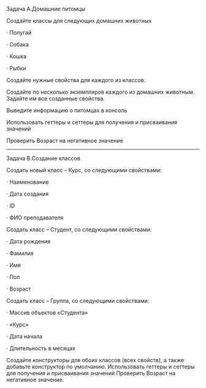 Задача A.Домашние питомцы

Создайте классы для следующих домашних животных

· Попугай

· Собака

· Кошка

· Рыбки

Создайте нужные свойства для каждого из классов.

Создайте по несколько экземпляров каждого из домашних животным. Задайте им все созданные свойства.

Выведите информацию о питомцах в консоль

Использовать геттеры и сеттеры для получения и присваивания значений

Проверить Возраст на негативное значение

--------------------------------------------------------

Задача B.Создание классов

Создать новый класс – Курс, со следующими свойствами:

· Наименование

· Дата создания

· ID

· ФИО преподавателя

Создать класс – Студент, со следующими свойствами:

· Дата рождения

· Фамилия

· Имя

· Пол

· Возраст

Создать класс – Группа, со следующими свойствами:

· Массив объектов «Студента»

· «Курс»

· Дата начала

· Длительность в месяцах

Создайте конструкторы для обоих классов (всех свойств), а также добавьте конструктор по умолчанию. 
Использовать геттеры и сеттеры для получения и присваивания значений Проверить Возраст на негативное значение.